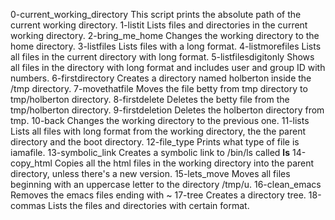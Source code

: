 0-current_working_directory  This script prints the absolute path of the current working directory.
1-listit  Lists files and directories in the current working directory.
2-bring_me_home Changes the working directory to the home directory.
3-listfiles Lists files with a long format.
4-listmorefiles Lists all files in the current directory with long format.
5-listfilesdigitonly Shows all files in the directory with long format and includes user and group ID with numbers.
6-firstdirectory Creates a directory named holberton inside the /tmp directory.
7-movethatfile Moves the file betty from tmp directory to tmp/holberton directory.
8-firstdelete Deletes the betty file from the tmp/holberton directory.
9-firstdeletion Deletes the holberton directory from  tmp.
10-back Changes the working directory to the previous one.
11-lists Lists all files with long format from the working directory, the the parent directory and the boot directory.
12-file_type Prints what type of file is iamafile.
13-symbolic_link Creates a symbolic link to /bin/ls called __ls__
14-copy_html Copies all the html files in the working directory into the parent directory, unless there's a new version.
15-lets_move Moves all files beginning with an uppercase letter to the directory /tmp/u.
16-clean_emacs Removes the emacs files ending with ~
17-tree Creates a directory tree.
18-commas Lists the files and directories with certain format.
